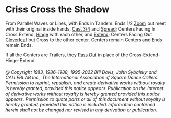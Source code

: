 
# Criss Cross the Shadow

From Parallel Waves or Lines, with Ends in Tandem: 
Ends 1/2 [Zoom](../b2/zoom.md) but meet
with their original inside hands, [Cast 3/4](../ms/cast_off_three_quarters.md) and
[Spread](../plus/anything_and_spread.md); Centers Facing In Cross Extend, 
[Hinge](../ms/hinge.md) with each other, and 
[Extend](../b2/extend.md); Centers Facing Out
[Cloverleaf](../ms/cloverleaf.md) but
Cross to the other center. 
Centers remain Centers and Ends remain Ends. 

If all the Centers are Trailers, they [Pass Out](../a1/pass_in.md) in place of the
Cross-Extend-Hinge-Extend.

###### @ Copyright 1983, 1986-1988, 1995-2022 Bill Davis, John Sybalsky and CALLERLAB Inc., The International Association of Square Dance Callers. Permission to reprint, republish, and create derivative works without royalty is hereby granted, provided this notice appears. Publication on the Internet of derivative works without royalty is hereby granted provided this notice appears. Permission to quote parts or all of this document without royalty is hereby granted, provided this notice is included. Information contained herein shall not be changed nor revised in any derivation or publication.
